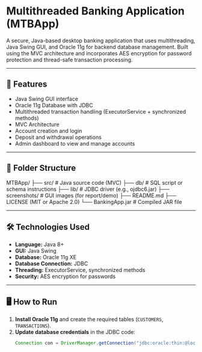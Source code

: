 

# Multithreaded Banking Application (MTBApp)

A secure, Java-based desktop banking application that uses multithreading, Java Swing GUI, and Oracle 11g for backend database management. Built using the MVC architecture and incorporates AES encryption for password protection and thread-safe transaction processing.

---

## 🔧 Features

- Java Swing GUI interface
- Oracle 11g Database with JDBC
- Multithreaded transaction handling (ExecutorService + synchronized methods)
- MVC Architecture
- Account creation and login
- Deposit and withdrawal operations
- Admin dashboard to view and manage accounts

---

## 📂 Folder Structure

MTBApp/
├── src/ # Java source code (MVC)
├── db/ # SQL script or schema instructions
├── lib/ # JDBC driver (e.g., ojdbc6.jar)
├── screenshots/ # GUI images (for report/demo)
├── README.md
├── LICENSE (MIT or Apache 2.0)
└── BankingApp.jar # Compiled JAR file


---

## 🛠️ Technologies Used

- **Language:** Java 8+
- **GUI:** Java Swing
- **Database:** Oracle 11g XE
- **Database Connection:** JDBC
- **Threading:** ExecutorService, synchronized methods
- **Security:** AES encryption for passwords

---

## 🖥️ How to Run

1. **Install Oracle 11g** and create the required tables (`CUSTOMERS`, `TRANSACTIONS`).
2. **Update database credentials** in the JDBC code:
   ```java
   Connection con = DriverManager.getConnection("jdbc:oracle:thin:@localhost:1521:XE", "your_username", "your_password");

